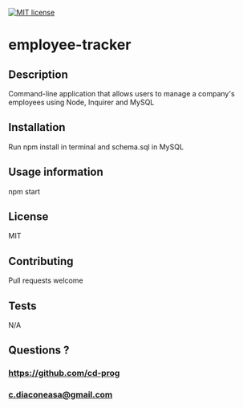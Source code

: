 
[![MIT license](https://img.shields.io/badge/License-MIT-blue.svg)](https://lbesson.mit-license.org/)

# employee-tracker

## Description
Command-line application that allows users to manage a company's employees using Node, Inquirer and MySQL

## Installation
Run npm install in terminal and schema.sql in MySQL

## Usage information
npm start

## License
MIT

## Contributing
Pull requests welcome

## Tests
N/A

## Questions ?
### https://github.com/cd-prog
### c.diaconeasa@gmail.com
